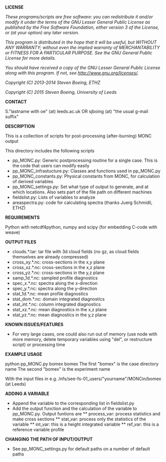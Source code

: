 **LICENSE**

*These programs/scripts are free software: you can redistribute it and/or modify*
*it under the terms of the GNU Lesser General Public License as published by*
*the Free Software Foundation, either version 3 of the License, or*
*(at your option) any later version.*

*This program is distributed in the hope that it will be useful,*
*but WITHOUT ANY WARRANTY; without even the implied warranty of*
*MERCHANTABILITY or FITNESS FOR A PARTICULAR PURPOSE.  See the*
*GNU General Public License for more details.*

*You should have received a copy of the GNU Lesser General Public License*
*along with this program.  If not, see <http://www.gnu.org/licenses/>.*

*Copyright (C) 2013-2014 Steven Boeing, ETHZ*

*Copyright (C) 2015 Steven Boeing, University of Leeds*

**CONTACT**

S."lastname with oe" (at) leeds.ac.uk
OR
sjboing (at) "the usual g-mail suffix"

**DESCRIPTION**

This is a collection of scripts for post-processing (after-burning) MONC output

This directory includes the following scripts
* pp_MONC.py: Generic postprocessing routine for a single case. This is the code
  that users can modify easily
* pp_MONC_infrastucture.py: Classes and functions used in pp_MONC.py
* pp_MONC_constants.py: Physical constants from MONC, for calculation of derived variables
* pp_MONC_settings.py: Set what type of output to generate, and at which locations. 
  Also sets part of the file path on different machines
* fieldslist.py: Lists of variables to analyze
* areaspectra.py: code for calculating spectra (thanks Juerg Schmidli, ETHZ)

**REQUIREMENTS**

Python with netcdf4python, numpy and scipy (for embedding C-code with weave)

**OUTPUT FILES**

* clouds.*.tar: tar file with 3d cloud fields (no gz, as cloud fields themselves are already compressed)
* cross_xy.*.nc: cross-sections in the x,y plane
* cross_xz.*.nc: cross-sections in the x,z plane
* cross_yz.*.nc: cross-sections in the y,z plane
* samp_1d.*.nc: sampled profile diagnostics
* spec_x.*.nc: spectra along the x-direction
* spec_y.*.nc: spectra along the y-direction
* stat_1d.*.nc: mean profile diagnostics
* stat_dom.*.nc: domain integrated diagnostics
* stat_int.*.nc: column integrated diagnostics
* stat_xz.*.nc: mean diagnostics in the x,z plane
* stat_yz.*.nc: mean diagnostics in the y,z plane

**KNOWN ISSUES/FEATURES**

* For very large cases, one could also run out of memory (use node with more memory,
  delete temporary variables using "del", or restructure script) or processing time

**EXAMPLE USAGE**

python pp_MONC.py bomex bomex
The first "bomex" is the case directory name
The second "bomex" is the experiment name

With the input files in e.g.
/nfs/see-fs-01_users/"yourname"/MONCin/bomex (at Leeds)

**ADDING A VARIABLE**

* Append the variable to the corresponding list in fieldslist.py
* Add the output function and the calculation of the variable to pp_MONC.py. Output funtions are
**  process_var: process statistics and make cross sections
**  stat_var: process only the statistics of the variable
**  int_var: this is a height integrated variable
**  ref_var: this is a reference variable profile

**CHANGING THE PATH OF INPUT/OUTPUT**

* See pp_MONC_settings.py for default paths on a number of default paths
